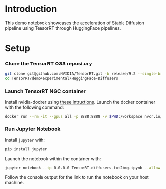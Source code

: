# Introduction

This demo notebook showcases the acceleration of Stable Diffusion pipeline using TensorRT through HuggingFace pipelines.

# Setup

### Clone the TensorRT OSS repository

```bash
git clone git@github.com:NVIDIA/TensorRT.git -b release/9.2 --single-branch
cd TensorRT/demo/experimental/HuggingFace-Diffusers
```

### Launch TensorRT NGC container

Install nvidia-docker using [these intructions](https://docs.nvidia.com/datacenter/cloud-native/container-toolkit/install-guide.html#docker). Launch the docker container with the following command:

```bash
docker run --rm -it --gpus all -p 8888:8888 -v $PWD:/workspace nvcr.io/nvidia/tensorrt:23.04-py3 /bin/bash
```

### Run Jupyter Notebook

Install `jupyter` with:

```bash
pip install jupyter
```

Launch the notebook within the container with:

```bash
jupyter notebook --ip 0.0.0.0 TensorRT-diffusers-txt2img.ipynb --allow-root --no-browser
```

Follow the console output for the link to run the notebook on your host machine.
